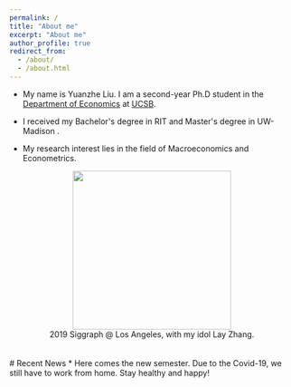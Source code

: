 ```yaml
---
permalink: /
title: "About me"
excerpt: "About me"
author_profile: true
redirect_from: 
  - /about/
  - /about.html
---
```



* My name is Yuanzhe Liu. I am a second-year Ph.D student in the [Department of Economics](https://www.econ.ucsb.edu/) at [UCSB](https://www.ucsb.edu/).
<!--* Here is my CV: [Curriculum Vitae](/files/CV.pdf).-->

* I received my Bachelor's degree in RIT and Master's degree in UW-Madison .

* My research interest lies in the field of Macroeconomics and Econometrics. 


<div align="center">
  <img src="/images/siggraph2019.jpg" width="280"/>
<!--   <iframe src="https://drive.google.com/file/d/1HimzV16RnBVuyyouuNFE_IFXTsDnctPx/preview" width="280" height="373" style="border: none"></iframe> -->
<!--   <img src="https://drive.google.com/uc?id=1HimzV16RnBVuyyouuNFE_IFXTsDnctPx" width="280"/>-->
</div>
<div align="center">
  2019 Siggraph @ Los Angeles, with my idol Lay Zhang.
</div>


<br/>
<br/>
# Recent News
* Here comes the new semester. Due to the Covid-19, we still have to work from home. Stay healthy and happy!
